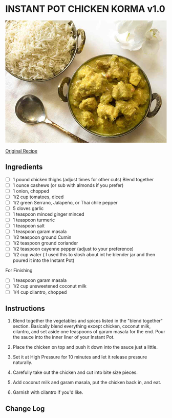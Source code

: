 # INSTANT POT CHICKEN KORMA v1.0

![Recipe Photo](static/instant-pot-chicken-korma.jpg)

[Original Recipe](https://twosleevers.com/chicken-korma-recipe/)

## Ingredients

- [ ] 1 pound chicken thighs (adjust times for other cuts)
Blend together
- [ ] 1 ounce cashews (or sub with almonds if you prefer)
- [ ] 1 onion, chopped
- [ ] 1/2 cup tomatoes, diced
- [ ] 1/2 green Serrano, Jalapeño, or Thai chile pepper
- [ ] 5 cloves garlic
- [ ] 1 teaspoon minced ginger minced
- [ ] 1 teaspoon turmeric
- [ ] 1 teaspoon salt
- [ ] 1 teaspoon garam masala
- [ ] 1/2 teaspoon ground Cumin
- [ ] 1/2 teaspoon ground coriander
- [ ] 1/2 teaspoon cayenne pepper (adjust to your preference)
- [ ] 1/2 cup water ( I used this to slosh about int he blender jar and then poured it into the Instant Pot)

For Finishing

- [ ] 1 teaspoon garam masala
- [ ] 1/2 cup unsweetened coconut milk
- [ ] 1/4 cup cilantro, chopped

## Instructions

1. Blend together the vegetables and spices listed in the "blend together" section. Basically blend everything except chicken, coconut milk, cilantro, and set aside one teaspoons of garam masala for the end.
Pour the sauce into the inner liner of your Instant Pot.

2. Place the chicken on top and push it down into the sauce just a little.

3. Set it at High Pressure for 10 minutes and let it release pressure naturally.

4. Carefully take out the chicken and cut into bite size pieces.

5. Add coconut milk and garam masala, put the chicken back in, and eat.

6. Garnish with cilantro if you'd like.

## Change Log
